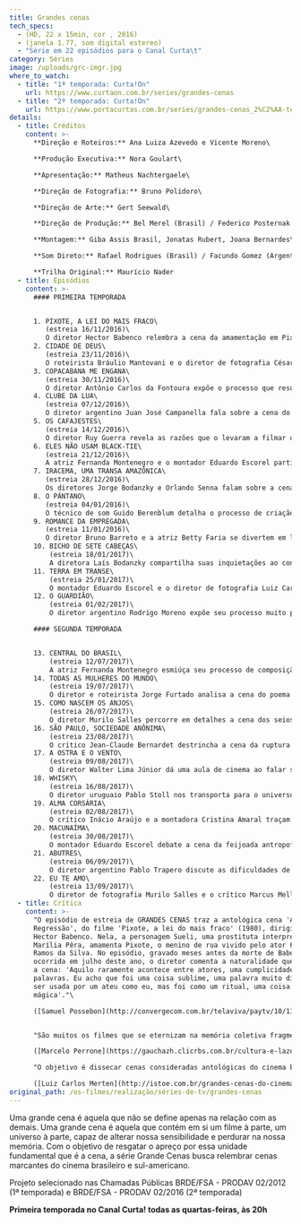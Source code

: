 ```yaml
---
title: Grandes cenas
tech_specs:
  - (HD, 22 x 15min, cor , 2016)
  - (janela 1.77, som digital estereo)
  - "Série em 22 episódios para o Canal Curta\t"
category: Séries
image: /uploads/grc-imgr.jpg
where_to_watch:
  - title: "1ª temporada: Curta!On"
    url: https://www.curtaon.com.br/series/grandes-cenas
  - title: "2ª temporada: Curta!On"
    url: https://www.portacurtas.com.br/series/grandes-cenas_2%C2%AA-temporada
details:
  - title: Créditos
    content: >-
      **Direção e Roteiros:** Ana Luiza Azevedo e Vicente Moreno\

      **Produção Executiva:** Nora Goulart\

      **Apresentação:** Matheus Nachtergaele\

      **Direção de Fotografia:** Bruno Polidoro\

      **Direção de Arte:** Gert Seewald\

      **Direção de Produção:** Bel Merel (Brasil) / Federico Posternak (Argentina)\

      **Montagem:** Giba Assis Brasil, Jonatas Rubert, Joana Bernardes\

      **Som Direto:** Rafael Rodrigues (Brasil) / Facundo Gomez (Argentina)\

      **Trilha Original:** Maurício Nader
  - title: Episódios
    content: >-
      #### PRIMEIRA TEMPORADA


      1. PIXOTE, A LEI DO MAIS FRACO\
         (estreia 16/11/2016)\
         O diretor Hector Babenco relembra a cena da amamentação em Pixote, a Lei do Mais Fraco (1980), um momento mágico que sintetiza o filme, sua delicadeza e brutalidade.
      2. CIDADE DE DEUS\
         (estreia 23/11/2016)\
         O roteirista Bráulio Mantovani e o diretor de fotografia César Charlone mapeiam, da concepção ao resultado final, a cena da galinha em Cidade de Deus (2002), que já abre o filme impondo um estilo arrojado e dizendo muito sobre o seu universo e principal conflito.
      3. COPACABANA ME ENGANA\
         (estreia 30/11/2016)\
         O diretor Antônio Carlos da Fontoura expõe o processo que resultou na cena do retorno de Alfeu em Copacabana Me Engana (1968), sua relação com os atores Paulo Gracindo e Odete Lara, suas ideias de encenação e seu apreço pelo subtexto na cena.
      4. CLUBE DA LUA\
         (estreia 07/12/2016)\
         O diretor argentino Juan José Campanella fala sobre a cena do banheiro em Clube da Lua (Luna de Avellaneda, 2004), na qual Ricardo Darín (Román) é confrontando pela família e por seu rival enquanto nu dentro do chuveiro, uma situação cômica e trágica ao mesmo tempo.
      5. OS CAFAJESTES\
         (estreia 14/12/2016)\
         O diretor Ruy Guerra revela as razões que o levaram a filmar o longo travelling circular na cena da praia em Os Cafajestes (1962), um dos planos mais memoráveis do cinema brasileiro, que leva a personagem e o espectador ao limite do suportável.
      6. ELES NÃO USAM BLACK-TIE\
         (estreia 21/12/2016)\
         A atriz Fernanda Montenegro e o montador Eduardo Escorel partilham memórias e percepções da cena do feijão em Eles Não Usam Black-tie (1981), de Leon Hirszman, um momento sensível em que o íntimo e o político se encontram.
      7. IRACEMA, UMA TRANSA AMAZÔNICA\
         (estreia 28/12/2016)\
         Os diretores Jorge Bodanzky e Orlando Senna falam sobre a cena final de Iracema, Uma Transa Amazônica (1975), um filme que força os limites entre documentário e ficção, beleza e feiúra, alegria e melancolia.
      8. O PÂNTANO\
         (estreia 04/01/2016)\
         O técnico de som Guido Berenblum detalha o processo de criação da cena da piscina em O Pântano (La Ciénaga, 2001) de Lucrecia Martel, uma diretora que encontra no som a grande força motriz para suas narrativas.
      9. ROMANCE DA EMPREGADA\
         (estreia 11/01/2016)\
         O diretor Bruno Barreto e a atriz Betty Faria se divertem em lembrar das etapas de realização da cena final de Romance da Empregada (1988), que demandou três locações distintas para filmar os diferentes estágios da enchente.
      10. BICHO DE SETE CABEÇAS\
          (estreia 18/01/2017)\
          A diretora Laís Bodanzky compartilha suas inquietações ao conceber a cena da fuga em Bicho de Sete Cabeças (2000), um dos pontos altos desse mergulho intenso no universo manicomial.
      11. TERRA EM TRANSE\
          (estreia 25/01/2017)\
          O montador Eduardo Escorel e o diretor de fotografia Luiz Carlos Barreto comentam a caótica cena da coroação em Terra em Transe (1967) de Glauber Rocha, o ápice da verborragia, do barroco e da desconstrução da forma tão presentes nesse marco do Cinema Novo.
      12. O GUARDIÃO\
          (estreia 01/02/2017)\
          O diretor argentino Rodrigo Moreno expõe seu processo muito particular de criação e encenação da cena do aniversário em O Guardião (El Custodio, 2006), valorizando a liberdade no set e priorizando o fluxo da interpretação dos atores.	

      #### SEGUNDA TEMPORADA


      13. CENTRAL DO BRASIL\
          (estreia 12/07/2017)\
          A atriz Fernanda Montenegro esmiúça seu processo de composição da personagem Dora em Central do Brasil (1997), revivendo a experiência de filmar a intensa cena da romaria, em que Dora perde Josué em meio a centenas de fiéis.
      14. TODAS AS MULHERES DO MUNDO\
          (estreia 19/07/2017)\
          O diretor e roteirista Jorge Furtado analisa a cena do poema em Todas as Mulheres do Mundo (1966); na ficção, uma declaração de amor de Paulo a Maria Alice; na realidade, uma sessão de terapia para Domingos de Oliveira e Leila Diniz.
      15. COMO NASCEM OS ANJOS\
          (estreia 26/07/2017)\
          O diretor Murilo Salles percorre em detalhes a cena dos seios em Como Nascem os Anjos (1996), indo dos personagens à câmera, do conflito da cena aos grandes temas do filme: a desigualdade social e a invasão cultural que a TV a cabo iniciou no Brasil.
      16. SÃO PAULO, SOCIEDADE ANÔNIMA\
          (estreia 23/08/2017)\
          O crítico Jean-Claude Bernardet destrincha a cena da ruptura entre Carlos e Luciana em São Paulo, Sociedade Anônima (1965), explorando-a plano a plano, destacando objetos, analisando gestos e evocando as motivações do seu amigo e diretor Luís Sérgio Person.
      17. A OSTRA E O VENTO\
          (estreia 09/08/2017)\
          O diretor Walter Lima Júnior dá uma aula de cinema ao falar sobre a cena do lençol em A Ostra e o Vento (1997), um exemplo de como a câmera pode transmitir um sentimento e até mesmo encarnar um personagem.
      18. WHISKY\
          (estreia 16/08/2017)\
          O diretor uruguaio Pablo Stoll nos transporta para o universo decadente e agridoce de Whisky (2004), descrevendo a cena do karaokê e seus personagens tão estáticos, tão melancólicos, mas repletos de sentimentos latentes.
      19. ALMA CORSÁRIA\
          (estreia 02/08/2017)\
          O crítico Inácio Araújo e a montadora Cristina Amaral traçam pontos de contato entre a obra de Carlos Reichembach e a cena do piano na pastelaria em Alma Corsária (1993), uma homenagem ao paradoxo: estranha e sublime, popular e erudita.
      20. MACUNAÍMA\
          (estreia 30/08/2017)\
          O montador Eduardo Escorel debate a cena da feijoada antropofágica em Macunaíma (1969), adaptação que Joaquim Pedro de Andrade faz do romance de Mário de Andrade, levando o fantástico e a farsa para o cinema de forma tão original e tão brasileira.	
      21. ABUTRES\
          (estreia 06/09/2017)\
          O diretor argentino Pablo Trapero discute as dificuldades de filmagem e as questões estéticas que envolveram a cena do atropelamento forjado em Abutres (2010), um elaborado e impressionante plano sequência que produz uma reviravolta na trama.
      22. EU TE AMO\
          (estreia 13/09/2017)\
          O diretor de fotografia Murilo Salles e o crítico Marcus Mello problematizam a cena da despedida de Bárbara em Eu Te Amo (1981), de Arnaldo Jabor, uma antecipação quase profética do virtual tomando conta das relações afetivas.
  - title: Crítica
    content: >-
      "O episódio de estreia de GRANDES CENAS traz a antológica cena 'A
      Regressão', do filme 'Pixote, a lei do mais fraco' (1980), dirigido por
      Hector Babenco. Nela, a personagem Sueli, uma prostituta interpretada por
      Marília Pêra, amamenta Pixote, o menino de rua vivido pelo ator Fernando
      Ramos da Silva. No episódio, gravado meses antes da morte de Babenco,
      ocorrida em julho deste ano, o diretor comenta a naturalidade que envolveu
      a cena: 'Aquilo raramente acontece entre atores, uma cumplicidade sem
      palavras. Eu acho que foi uma coisa sublime, uma palavra muito difícil de
      ser usada por um ateu como eu, mas foi como um ritual, uma coisa meio
      mágica'."\

      ([Samuel Possebon](http://convergecom.com.br/telaviva/paytv/10/11/2016/curta-estreia-grandes-cenas-serie-produzida-pela-casa-de-cinema-de-porto-alegre/), Tela Viva, 10/11/2016)


      "São muitos os filmes que se eternizam na memória coletiva fragmentados em cenas capazes de estenderem sua força e beleza ao conjunto todo. Como a câmara em movimento que circunda Norma Bengell em Os cafajestes, a anárquica cerimônia de coroação de Terra em transe ou a galinha em fuga de Cidade de Deus. Na série GRANDES CENAS, que o canal por assinatura Curta! estreia nesta quarta-feira, serão analisadas a cada semana sequências antológicas do cinema latino-americano."\

      ([Marcelo Perrone](https://gauchazh.clicrbs.com.br/cultura-e-lazer/noticia/2016/11/serie-de-tv-da-casa-de-cinema-de-poa-disseca-classicos-brasileiros-8299294.html), Zero Hora, 15/11/2016)\

      "O objetivo é dissecar cenas consideradas antológicas do cinema brasileiro. A desta quarta-feira, 23, é exemplar. Quem vê Cidade de Deus, de Fernando Meirelles, é desde logo apanhado pela cena inicial da perseguição à galinha. De certa forma, ela é o 'gancho' que vai prender o espectador por todo o filme. (...) Na próxima semana, Fernanda Montenegro vai lembrar a cena do feijão em Eles Não Usam Black-tie, de Leon Hirszman. Nós, cinéfilos, só temos de agradecer. A série honra as grandes cenas que a inspiram."\

      ([Luiz Carlos Merten](http://istoe.com.br/grandes-cenas-do-cinema-numa-abordagem-critica-e-inesquecivel/), O Estado de S. Paulo, 23/11/2016)
original_path: /os-filmes/realização/séries-de-tv/grandes-cenas
---
```

Uma grande cena é aquela que não se define apenas na relação com as demais. Uma grande cena é aquela que contém em si um filme à parte, um universo à parte, capaz de alterar nossa sensibilidade e perdurar na nossa memória. Com o objetivo de resgatar o apreço por essa unidade fundamental que é a cena, a série Grande Cenas busca relembrar cenas marcantes do cinema brasileiro e sul-americano.	 

Projeto selecionado nas Chamadas Públicas BRDE/FSA - PRODAV 02/2012 (1ª temporada) e BRDE/FSA - PRODAV 02/2016 (2ª temporada)

**Primeira temporada no Canal Curta! todas as quartas-feiras, às 20h**